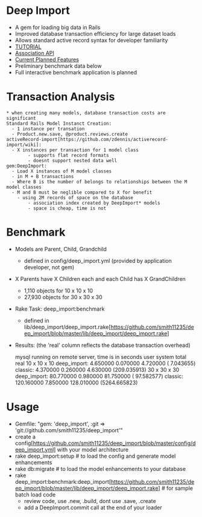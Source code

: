 Deep Import
===========
* A gem for loading big data in Rails
* Improved database transaction efficiency for large dataset loads
* Allows standard active record syntax for developer familiarity
* [TUTORIAL](https://github.com/smith11235/deep_import/blob/master/TUTORIAL.md)
* [Association API](https://github.com/smith11235/deep_import/blob/master/API.md)
* [Current Planned Features](https://github.com/smith11235/deep_import/blob/master/TODO.md)
* Preliminary benchmark data below
* Full interactive benchmark application is planned

Transaction Analysis
====================

    * when creating many models, database transaction costs are significant
    Standard Rails Model Instanct Creation: 
      - 1 instance per transation
      - Product.new.save, @product.reviews.create
    activeRecord-import[https://github.com/zdennis/activerecord-import/wiki]:
      - X instances per transaction for 1 model class
			- supports flat record formats
			- doesnt support nested data well
    gem:DeepImport:
      - Load X instances of M model classes
      - in M + B transactions
      - Where B is the number of belongs to relationships between the M model classes
      - M and B must be neglible compared to X for benefit
  		- using 2M records of space on the database
  			- association index created by DeepImport* models
  			- space is cheap, time is not

Benchmark
=========
* Models are Parent, Child, Grandchild
  * defined in config/deep_import.yml (provided by application developer, not gem)
* X Parents have X Children each and each Child has X GrandChildren
  *  1,110 objects for 10 x 10 x 10 
  * 27,930 objects for 30 x 30 x 30
* Rake Task: deep_import:benchmark
  * defined in lib/deep_import/deep_import.rake[https://github.com/smith11235/deep_import/blob/master/lib/deep_import/deep_import.rake]
* Results: (the 'real' column reflects the database transaction overhead)

    mysql running on remote server, time is in seconds
                   user     system      total        real
    10 x 10 x 10
    deep_import:  4.650000   0.070000   4.720000 (  7.043655)
        classic:  4.370000   0.260000   4.630000 (209.035913)
    30 x 30 x 30
    deep_import:  80.770000   0.980000  81.750000 ( 97.582577)
        classic:  120.160000   7.850000 128.010000 (5264.665823) 

Usage
=====
- Gemfile:  "gem: 'deep_import', :git => 'git://github.com/smith11235/deep_import'"
- create a config[https://github.com/smith11235/deep_import/blob/master/config/deep_import.yml] with your model architecture
- rake deep_import:setup # to load the config and generate model enhancements
- rake db:migrate # to load the model enhancements to your database
- rake deep_import:benchmark:deep_import[https://github.com/smith11235/deep_import/blob/master/lib/deep_import/deep_import.rake] # for sample batch load code
  - review code, use .new, .build, dont use .save, .create
  - add a DeepImport.commit call at the end of your loader
